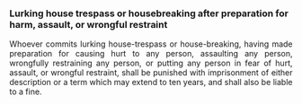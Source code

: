 ### Lurking house trespass or housebreaking after preparation for harm, assault, or wrongful restraint
<div style="text-align: justify">

Whoever commits lurking house-trespass or house-breaking, having made preparation for causing hurt to any person, assaulting any person, wrongfully restraining any person, or putting any person in fear of hurt, assault, or wrongful restraint, shall be punished with imprisonment of either description or a term which may extend to ten years, and shall also be liable to a fine.

</div>
